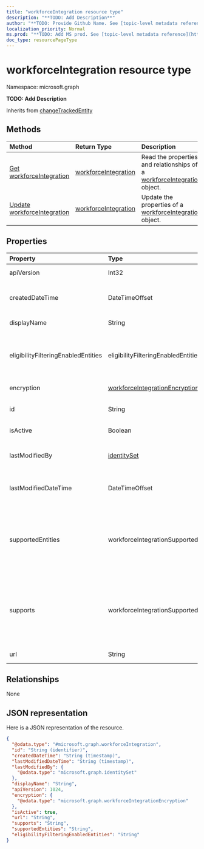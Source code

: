```yaml
---
title: "workforceIntegration resource type"
description: "**TODO: Add Description**"
author: "**TODO: Provide Github Name. See [topic-level metadata reference](https://msgo.azurewebsites.net/add/document/guidelines/metadata.html#topic-level-metadata)**"
localization_priority: Normal
ms.prod: "**TODO: Add MS prod. See [topic-level metadata reference](https://msgo.azurewebsites.net/add/document/guidelines/metadata.html#topic-level-metadata)**"
doc_type: resourcePageType
---
```


# workforceIntegration resource type


Namespace: microsoft.graph

**TODO: Add Description**


Inherits from [changeTrackedEntity](../resources/changetrackedentity.md)

## Methods
|Method|Return Type|Description|
|:---|:---|:---|
|[Get workforceIntegration](../api/workforceintegration-get.md)|[workforceIntegration](../resources/workforceintegration.md)|Read the properties and relationships of a [workforceIntegration](../resources/workforceintegration.md) object.|
|[Update workforceIntegration](../api/workforceintegration-update.md)|[workforceIntegration](../resources/workforceintegration.md)|Update the properties of a [workforceIntegration](../resources/workforceintegration.md) object.|

## Properties
|Property|Type|Description|
|:---|:---|:---|
|apiVersion|Int32|**TODO: Add Description**|
|createdDateTime|DateTimeOffset|**TODO: Add Description** Inherited from [changeTrackedEntity](../resources/changetrackedentity.md)|
|displayName|String|**TODO: Add Description**|
|eligibilityFilteringEnabledEntities|eligibilityFilteringEnabledEntities|**TODO: Add Description**. Possible values are: `none`, `swapRequest`, `offerShiftRequest`, `unknownFutureValue`.|
|encryption|[workforceIntegrationEncryption](../resources/workforceintegrationencryption.md)|**TODO: Add Description**|
|id|String|**TODO: Add Description** Inherited from [entity](../resources/entity.md)|
|isActive|Boolean|**TODO: Add Description**|
|lastModifiedBy|[identitySet](../resources/identityset.md)|**TODO: Add Description** Inherited from [changeTrackedEntity](../resources/changetrackedentity.md)|
|lastModifiedDateTime|DateTimeOffset|**TODO: Add Description** Inherited from [changeTrackedEntity](../resources/changetrackedentity.md)|
|supportedEntities|workforceIntegrationSupportedEntities|**TODO: Add Description**. Possible values are: `none`, `shift`, `swapRequest`, `userShiftPreferences`, `openShift`, `openShiftRequest`, `offerShiftRequest`, `unknownFutureValue`.|
|supports|workforceIntegrationSupportedEntities|**TODO: Add Description**. Possible values are: `none`, `shift`, `swapRequest`, `userShiftPreferences`, `openShift`, `openShiftRequest`, `offerShiftRequest`, `unknownFutureValue`.|
|url|String|**TODO: Add Description**|

## Relationships
None

## JSON representation
Here is a JSON representation of the resource.
<!-- {
  "blockType": "resource",
  "keyProperty": "id",
  "@odata.type": "microsoft.graph.workforceIntegration",
  "baseType": "microsoft.graph.changeTrackedEntity",
  "openType": false
}
-->
``` json
{
  "@odata.type": "#microsoft.graph.workforceIntegration",
  "id": "String (identifier)",
  "createdDateTime": "String (timestamp)",
  "lastModifiedDateTime": "String (timestamp)",
  "lastModifiedBy": {
    "@odata.type": "microsoft.graph.identitySet"
  },
  "displayName": "String",
  "apiVersion": 1024,
  "encryption": {
    "@odata.type": "microsoft.graph.workforceIntegrationEncryption"
  },
  "isActive": true,
  "url": "String",
  "supports": "String",
  "supportedEntities": "String",
  "eligibilityFilteringEnabledEntities": "String"
}
```


